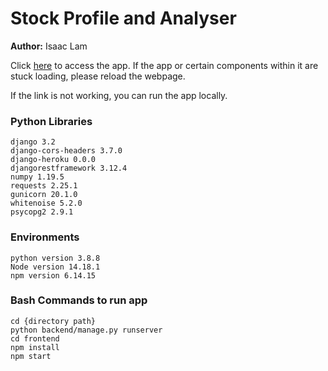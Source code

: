 # Stock Profile and Analyser

**Author:** Isaac Lam <br>

Click [here](https://stock-app-cs-ia.herokuapp.com/) to access the app.
If the app or certain components within it are stuck loading, please reload the webpage.

If the link is not working, you can run the app locally.

### Python Libraries
```
django 3.2
django-cors-headers 3.7.0
django-heroku 0.0.0
djangorestframework 3.12.4
numpy 1.19.5
requests 2.25.1
gunicorn 20.1.0
whitenoise 5.2.0
psycopg2 2.9.1
```

### Environments
```
python version 3.8.8
Node version 14.18.1
npm version 6.14.15
```

### Bash Commands to run app
```
cd {directory path}
python backend/manage.py runserver
cd frontend
npm install
npm start
```
